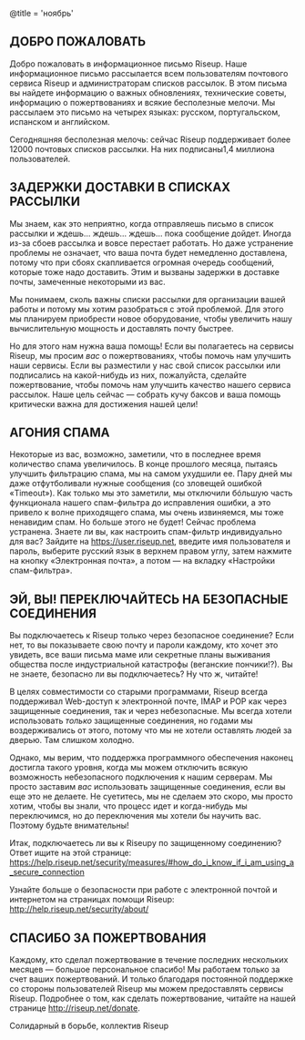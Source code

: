 @title = 'ноябрь'

## ДОБРО ПОЖАЛОВАТЬ

Добро пожаловать в информационное письмо Riseup. Наше информационное
письмо рассылается всем пользователям почтового сервиса Riseup и
администраторам списков рассылок. В этом письма вы найдете информацию о
важных обновлениях, технические советы, информацию о пожертвованиях и
всякие бесполезные мелочи. Мы рассылаем это письмо на четырех языках:
русском, португальском, испанском и английском.

Сегодняшняя бесполезная мелочь: сейчас Riseup поддерживает более 12000
почтовых списков рассылки. На них подписаны1,4 миллиона пользователей.

## ЗАДЕРЖКИ ДОСТАВКИ В СПИСКАХ РАССЫЛКИ

Мы знаем, как это неприятно, когда отправляешь письмо в список рассылки
и ждешь… ждешь… ждешь… пока сообщение дойдет. Иногда из-за сбоев
рассылка и вовсе перестает работать. Но даже устранение проблемы не
означает, что ваша почта будет немедленно доставлена, потому что при
сбоях скапливается огромная очередь сообщений, которые тоже надо
доставить. Этим и вызваны задержки в доставке почты, замеченные
некоторыми из вас.

Мы понимаем, сколь важны списки рассылки для организации вашей работы и
потому мы хотим разобраться с этой проблемой. Для этого мы планируем
приобрести новое оборудование, чтобы увеличить нашу вычислительную
мощность и доставлять почту быстрее.

Но для этого нам нужна ваша помощь! Если вы полагаетесь на сервисы
Riseup, мы просим *вас* о пожертвованиях, чтобы помочь нам улучшить наши
сервисы. Если вы разместили у нас свой список рассылки или подписались
на какой-нибудь из них, пожалуйста, сделайте пожертвование, чтобы помочь
нам улучшить качество нашего  сервиса рассылок. Наше цель сейчас —
собрать кучу баксов и ваша помощь критически важна для достижения нашей
цели!

## АГОНИЯ СПАМА

Некоторые из вас, возможно, заметили, что в последнее время количество
спама увеличилось. В конце прошлого месяца, пытаясь улучшить фильтрацию
спама, мы на самом ухудшили ее. Пару дней мы даже отфутболивали нужные
сообщения (со зловещей ошибкой «Timeout»). Как только мы это заметили,
мы отключили бóльшую часть функционала нашего спам-фильтра до
исправления ошибки, а это привело к волне приходящего спама, мы очень
извиняемся, мы тоже ненавидим спам. Но больше этого не будет! Сейчас
проблема устранена. Знаете ли вы, как настроить спам-фильтр
индивидуально для вас? Зайдите на https://user.riseup.net, введите имя
пользователя и пароль, выберите русский язык в верхнем правом углу,
затем нажмите на кнопку «Электронная почта», а потом — на вкладку
«Настройки спам-фильтра».

## ЭЙ, ВЫ! ПЕРЕКЛЮЧАЙТЕСЬ НА БЕЗОПАСНЫЕ СОЕДИНЕНИЯ

Вы подключаетесь к Riseup только через безопасное соединение? Если нет,
то вы показываете свою почту и пароли каждому, кто хочет это увидеть,
все ваши письма маме или секретные планы выживания общества после
индустриальной катастрофы (веганские пончики!?). Вы не знаете, безопасно
ли вы подключаетесь? Ну что ж, читайте!

В целях совместимости со старыми программами, Riseup всегда поддерживал
Web-доступ к электронной почте, IMAP и POP как через защищенные
соединения, так и через небезопасные. Мы всегда хотели использовать
*только* защищенные соединения, но годами мы воздерживались от этого,
потому что мы не хотели оставлять людей за дверью. Там слишком холодно.

Однако, мы верим, что поддержка программного обеспечения наконец
достигла такого уровня, когда мы можем отключить всякую возможность
небезопасного подключения к нашим серверам. Мы просто заставим *вас*
использовать защищенные соединения, если вы еще это не делаете. Не
суетитесь, мы не сделаем это скоро, мы просто хотим, чтобы вы знали, что
процесс идет и когда-нибудь мы переключимся, но до переключения мы
хотели бы научить вас. Поэтому будьте внимательны!

Итак, подключаетесь ли вы к Riseupу по защищенному соединению? Ответ
ищите на этой странице:
https://help.riseup.net/security/measures/#how_do_i_know_if_i_am_using_a_secure_connection


Узнайте больше о безопасности при работе с электронной почтой и
интернетом на страницах помощи Riseup:
http://help.riseup.net/security/about/

## СПАСИБО ЗА ПОЖЕРТВОВАНИЯ

Каждому, кто сделал пожертвование в течение последних нескольких месяцев
— большое персональное спасибо! Мы работаем только за счет ваших
пожертвований. И только благодаря постоянной поддержке со стороны
пользователей Riseup мы можем предоставлять сервисы Riseup. Подробнее о
том, как сделать пожертвование, читайте на нашей странице
http://riseup.net/donate.

Солидарный в борьбе,
коллектив Riseup
